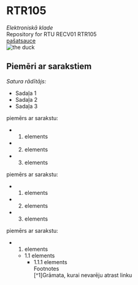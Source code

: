 # RTR105
_Elektroniskā klade_  
Repository for RTU RECV01 RTR105  
[pašatsauce](https://github.com/safewordteacup/RTR105)  
![the duck](https://upload.wikimedia.org/wikipedia/commons/thumb/a/a1/Mallard2.jpg/640px-Mallard2.jpg)
  
## Piemēri ar sarakstiem  
  
_Satura rādītājs:_
  * Sadaļa 1
  * Sadaļa 2
  * Sadaļa 3

piemērs ar  sarakstu:
- 1. elements
- 2. elements
- 3. elements

piemērs ar  sarakstu:
* 1. elements
* 2. elements
* 3. elements

piemērs ar  sarakstu:
- 1. elements
  - 1.1 elements
    - 1.1.1 elements  
Footnotes  
[^1]Grāmata, kurai nevarēju atrast linku
